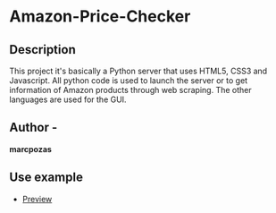 # Amazon-Price-Checker

## Description
This project it's basically a Python server that uses HTML5, CSS3 and Javascript. All python code is used to launch the server or to get information of Amazon products through web scraping. The other languages are used for the GUI.

## Author -
**marcpozas**
<!-- * [LinkedIn](https://www.linkedin.com/in/marcpozas/) -->

## Use example
- [Preview](Preview.png)
